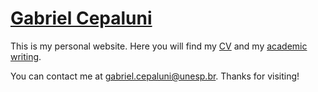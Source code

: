 # [Gabriel Cepaluni](https://gcepaluni.github.io)

This is my personal website. Here you will find my [CV](http://gcepaluni.github.io/GabrielCepaluniCV.pdf) and my [academic writing](https://gcepaluni.github.io/#research). 

You can contact me at [gabriel.cepaluni@unesp.br](mailto:gabriel.cepaluni@unesp.br). Thanks for visiting!
